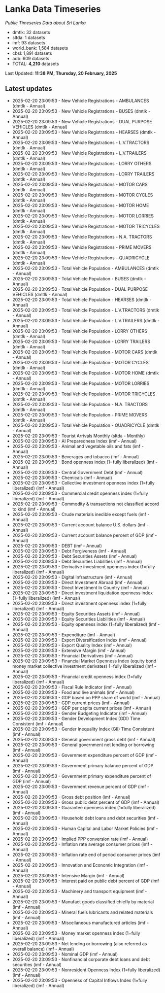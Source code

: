 # Lanka Data Timeseries
*Public Timeseries Data about Sri Lanka*

* dmtlk: 32 datasets
* sltda: 1 datasets
* imf: 93 datasets
* world_bank: 1,584 datasets
* cbsl: 1,891 datasets
* adb: 609 datasets
* TOTAL: **4,210** datasets

Last Updated: **11:38 PM, Thursday, 20 February, 2025**

## Latest updates

* 2025-02-20 23:09:53 - New Vehicle Registrations - AMBULANCES (dmtlk - Annual)
* 2025-02-20 23:09:53 - New Vehicle Registrations - BUSES (dmtlk - Annual)
* 2025-02-20 23:09:53 - New Vehicle Registrations - DUAL PURPOSE VEHICLES (dmtlk - Annual)
* 2025-02-20 23:09:53 - New Vehicle Registrations - HEARSES (dmtlk - Annual)
* 2025-02-20 23:09:53 - New Vehicle Registrations - L.V.TRACTORS (dmtlk - Annual)
* 2025-02-20 23:09:53 - New Vehicle Registrations - L.V.TRAILERS (dmtlk - Annual)
* 2025-02-20 23:09:53 - New Vehicle Registrations - LORRY OTHERS (dmtlk - Annual)
* 2025-02-20 23:09:53 - New Vehicle Registrations - LORRY TRAILERS (dmtlk - Annual)
* 2025-02-20 23:09:53 - New Vehicle Registrations - MOTOR CARS (dmtlk - Annual)
* 2025-02-20 23:09:53 - New Vehicle Registrations - MOTOR CYCLES (dmtlk - Annual)
* 2025-02-20 23:09:53 - New Vehicle Registrations - MOTOR HOME (dmtlk - Annual)
* 2025-02-20 23:09:53 - New Vehicle Registrations - MOTOR LORRIES (dmtlk - Annual)
* 2025-02-20 23:09:53 - New Vehicle Registrations - MOTOR TRICYCLES (dmtlk - Annual)
* 2025-02-20 23:09:53 - New Vehicle Registrations - N.A. TRACTORS (dmtlk - Annual)
* 2025-02-20 23:09:53 - New Vehicle Registrations - PRIME MOVERS (dmtlk - Annual)
* 2025-02-20 23:09:53 - New Vehicle Registrations - QUADRICYCLE (dmtlk - Annual)
* 2025-02-20 23:09:53 - Total Vehicle Population - AMBULANCES (dmtlk - Annual)
* 2025-02-20 23:09:53 - Total Vehicle Population - BUSES (dmtlk - Annual)
* 2025-02-20 23:09:53 - Total Vehicle Population - DUAL PURPOSE VEHICLES (dmtlk - Annual)
* 2025-02-20 23:09:53 - Total Vehicle Population - HEARSES (dmtlk - Annual)
* 2025-02-20 23:09:53 - Total Vehicle Population - L.V.TRACTORS (dmtlk - Annual)
* 2025-02-20 23:09:53 - Total Vehicle Population - L.V.TRAILERS (dmtlk - Annual)
* 2025-02-20 23:09:53 - Total Vehicle Population - LORRY OTHERS (dmtlk - Annual)
* 2025-02-20 23:09:53 - Total Vehicle Population - LORRY TRAILERS (dmtlk - Annual)
* 2025-02-20 23:09:53 - Total Vehicle Population - MOTOR CARS (dmtlk - Annual)
* 2025-02-20 23:09:53 - Total Vehicle Population - MOTOR CYCLES (dmtlk - Annual)
* 2025-02-20 23:09:53 - Total Vehicle Population - MOTOR HOME (dmtlk - Annual)
* 2025-02-20 23:09:53 - Total Vehicle Population - MOTOR LORRIES (dmtlk - Annual)
* 2025-02-20 23:09:53 - Total Vehicle Population - MOTOR TRICYCLES (dmtlk - Annual)
* 2025-02-20 23:09:53 - Total Vehicle Population - N.A. TRACTORS (dmtlk - Annual)
* 2025-02-20 23:09:53 - Total Vehicle Population - PRIME MOVERS (dmtlk - Annual)
* 2025-02-20 23:09:53 - Total Vehicle Population - QUADRICYCLE (dmtlk - Annual)
* 2025-02-20 23:09:53 - Tourist Arrivals Monthly (sltda - Monthly)
* 2025-02-20 23:09:53 - AI Preparedness Index (imf - Annual)
* 2025-02-20 23:09:53 - Animal and vegetable oils and fats (imf - Annual)
* 2025-02-20 23:09:53 - Beverages and tobacco (imf - Annual)
* 2025-02-20 23:09:53 - Bond openness index (1=fully liberalized) (imf - Annual)
* 2025-02-20 23:09:53 - Central Government Debt (imf - Annual)
* 2025-02-20 23:09:53 - Chemicals (imf - Annual)
* 2025-02-20 23:09:53 - Collective investment openness index (1=fully liberalized) (imf - Annual)
* 2025-02-20 23:09:53 - Commercial credit openness index (1=fully liberalized) (imf - Annual)
* 2025-02-20 23:09:53 - Commodity & transactions not classified accord to kind (imf - Annual)
* 2025-02-20 23:09:53 - Crude materials inedible except fuels (imf - Annual)
* 2025-02-20 23:09:53 - Current account balance U.S. dollars (imf - Annual)
* 2025-02-20 23:09:53 - Current account balance percent of GDP (imf - Annual)
* 2025-02-20 23:09:53 - DEBT (imf - Annual)
* 2025-02-20 23:09:53 - Debt Forgiveness (imf - Annual)
* 2025-02-20 23:09:53 - Debt Securities Assets (imf - Annual)
* 2025-02-20 23:09:53 - Debt Securities Liabilities (imf - Annual)
* 2025-02-20 23:09:53 - Derivative investment openness index (1=fully liberalized) (imf - Annual)
* 2025-02-20 23:09:53 - Digital Infrastructure (imf - Annual)
* 2025-02-20 23:09:53 - Direct Investment Abroad (imf - Annual)
* 2025-02-20 23:09:53 - Direct Investment In Country (imf - Annual)
* 2025-02-20 23:09:53 - Direct investment liquidation openness index (1=fully liberalized) (imf - Annual)
* 2025-02-20 23:09:53 - Direct investment openness index (1=fully liberalized) (imf - Annual)
* 2025-02-20 23:09:53 - Equity Securities Assets (imf - Annual)
* 2025-02-20 23:09:53 - Equity Securities Liabilities (imf - Annual)
* 2025-02-20 23:09:53 - Equity openness index (1=fully liberalized) (imf - Annual)
* 2025-02-20 23:09:53 - Expenditure (imf - Annual)
* 2025-02-20 23:09:53 - Export Diversification Index (imf - Annual)
* 2025-02-20 23:09:53 - Export Quality Index (imf - Annual)
* 2025-02-20 23:09:53 - Extensive Margin (imf - Annual)
* 2025-02-20 23:09:53 - Financial Derivatives (imf - Annual)
* 2025-02-20 23:09:53 - Financial Market Openness Index (equity bond money market collective investment derivates) 1=fully liberalized (imf - Annual)
* 2025-02-20 23:09:53 - Financial credit openness index (1=fully liberalized) (imf - Annual)
* 2025-02-20 23:09:53 - Fiscal Rule Indicator (imf - Annual)
* 2025-02-20 23:09:53 - Food and live animals (imf - Annual)
* 2025-02-20 23:09:53 - GDP based on PPP share of world (imf - Annual)
* 2025-02-20 23:09:53 - GDP current prices (imf - Annual)
* 2025-02-20 23:09:53 - GDP per capita current prices (imf - Annual)
* 2025-02-20 23:09:53 - Gender Budgeting Indicator (imf - Annual)
* 2025-02-20 23:09:53 - Gender Development Index (GDI) Time Consistent (imf - Annual)
* 2025-02-20 23:09:53 - Gender Inequality Index (GII) Time Consistent (imf - Annual)
* 2025-02-20 23:09:53 - General government gross debt (imf - Annual)
* 2025-02-20 23:09:53 - General government net lending or borrowing (imf - Annual)
* 2025-02-20 23:09:53 - Government expenditure percent of GDP (imf - Annual)
* 2025-02-20 23:09:53 - Government primary balance percent of GDP (imf - Annual)
* 2025-02-20 23:09:53 - Government primary expenditure percent of GDP (imf - Annual)
* 2025-02-20 23:09:53 - Government revenue percent of GDP (imf - Annual)
* 2025-02-20 23:09:53 - Gross debt position (imf - Annual)
* 2025-02-20 23:09:53 - Gross public debt percent of GDP (imf - Annual)
* 2025-02-20 23:09:53 - Guarantee openness index (1=fully liberalized) (imf - Annual)
* 2025-02-20 23:09:53 - Household debt loans and debt securities (imf - Annual)
* 2025-02-20 23:09:53 - Human Capital and Labor Market Policies (imf - Annual)
* 2025-02-20 23:09:53 - Implied PPP conversion rate (imf - Annual)
* 2025-02-20 23:09:53 - Inflation rate average consumer prices (imf - Annual)
* 2025-02-20 23:09:53 - Inflation rate end of period consumer prices (imf - Annual)
* 2025-02-20 23:09:53 - Innovation and Economic Integration (imf - Annual)
* 2025-02-20 23:09:53 - Intensive Margin (imf - Annual)
* 2025-02-20 23:09:53 - Interest paid on public debt percent of GDP (imf - Annual)
* 2025-02-20 23:09:53 - Machinery and transport equipment (imf - Annual)
* 2025-02-20 23:09:53 - Manufact goods classified chiefly by material (imf - Annual)
* 2025-02-20 23:09:53 - Mineral fuels lubricants and related materials (imf - Annual)
* 2025-02-20 23:09:53 - Miscellaneous manufactured articles (imf - Annual)
* 2025-02-20 23:09:53 - Money market openness index (1=fully liberalized) (imf - Annual)
* 2025-02-20 23:09:53 - Net lending or borrowing (also referred as overall balance) (imf - Annual)
* 2025-02-20 23:09:53 - Nominal GDP (imf - Annual)
* 2025-02-20 23:09:53 - Nonfinancial corporate debt loans and debt securities (imf - Annual)
* 2025-02-20 23:09:53 - Nonresident Openness Index (1=fully liberalized) (imf - Annual)
* 2025-02-20 23:09:53 - Openness of Capital Inflows Index (1=fully liberalized) (imf - Annual)